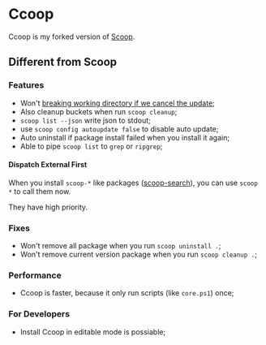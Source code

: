 # Ccoop

Ccoop is my forked version of [Scoop](https://github.com/lukesampson/scoop).

## Different from Scoop

### Features

- Won't [breaking working directory if we cancel the update](https://github.com/lukesampson/scoop/issues/4358);
- Also cleanup buckets when run `scoop cleanup`;
- `scoop list --json` write json to stdout;
- use `scoop config autoupdate false` to disable auto update;
- Auto uninstall if package install failed when you install it again;
- Able to pipe `scoop list` to `grep` or `ripgrep`;

#### Dispatch External First

When you install `scoop-*` like packages ([scoop-search](https://github.com/tokiedokie/scoop-search)),
you can use `scoop *` to call them now.

They have high priority.

### Fixes

- Won't remove all package when you run `scoop uninstall .`;
- Won't remove current version package when you run `scoop cleanup .`;

### Performance

- Ccoop is faster, because it only run scripts (like `core.ps1`) once;

### For Developers

- Install Ccoop in editable mode is possiable;
